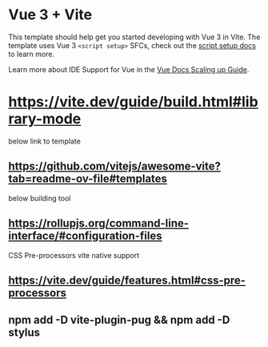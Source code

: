 # Vue 3 + Vite

This template should help get you started developing with Vue 3 in Vite. The template uses Vue 3 `<script setup>` SFCs, check out the [script setup docs](https://v3.vuejs.org/api/sfc-script-setup.html#sfc-script-setup) to learn more.

Learn more about IDE Support for Vue in the [Vue Docs Scaling up Guide](https://vuejs.org/guide/scaling-up/tooling.html#ide-support).

# https://vite.dev/guide/build.html#library-mode

below link to template
## https://github.com/vitejs/awesome-vite?tab=readme-ov-file#templates   


below building tool
## https://rollupjs.org/command-line-interface/#configuration-files

CSS Pre-processors vite native support
## https://vite.dev/guide/features.html#css-pre-processors

## npm add -D vite-plugin-pug   && npm add -D stylus



